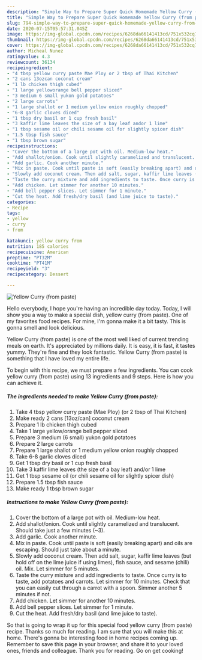 ```yaml
---
description: "Simple Way to Prepare Super Quick Homemade Yellow Curry (from paste)"
title: "Simple Way to Prepare Super Quick Homemade Yellow Curry (from paste)"
slug: 794-simple-way-to-prepare-super-quick-homemade-yellow-curry-from-paste
date: 2020-07-15T05:57:31.045Z
image: https://img-global.cpcdn.com/recipes/6268da66141413cd/751x532cq70/yellow-curry-from-paste-recipe-main-photo.jpg
thumbnail: https://img-global.cpcdn.com/recipes/6268da66141413cd/751x532cq70/yellow-curry-from-paste-recipe-main-photo.jpg
cover: https://img-global.cpcdn.com/recipes/6268da66141413cd/751x532cq70/yellow-curry-from-paste-recipe-main-photo.jpg
author: Micheal Nunez
ratingvalue: 4.3
reviewcount: 36134
recipeingredient:
- "4 tbsp yellow curry paste Mae Ploy or 2 tbsp of Thai Kitchen"
- "2 cans 13ozcan coconut cream"
- "1 lb chicken thigh cubed"
- "1 large yelloworange bell pepper sliced"
- "3 medium 6 small yukon gold potatoes"
- "2 large carrots"
- "1 large shallot or 1 medium yellow onion roughly chopped"
- "6-8 garlic cloves diced"
- "1 tbsp dry basil or 1 cup fresh basil"
- "3 kaffir lime leaves the size of a bay leaf andor 1 lime"
- "1 tbsp sesame oil or chili sesame oil for slightly spicer dish"
- "1.5 tbsp fish sauce"
- "1 tbsp brown sugar"
recipeinstructions:
- "Cover the bottom of a large pot with oil. Medium-low heat."
- "Add shallot/onion. Cook until slightly caramelized and translucent. Should take just a few minutes (~3)."
- "Add garlic. Cook another minute."
- "Mix in paste. Cook until paste is soft (easily breaking apart) and oils are escaping. Should just take about a minute."
- "Slowly add coconut cream. Then add salt, sugar, kaffir lime leaves (but hold off on the lime juice if using limes), fish sauce, and sesame (chili) oil. Mix. Let simmer for 5 minutes."
- "Taste the curry mixture and add ingredients to taste. Once curry is to taste, add potatoes and carrots. Let simmer for 10 minutes. Check that you can easily cut through a carrot with a spoon. Simmer another 5 minutes if not."
- "Add chicken. Let simmer for another 10 minutes."
- "Add bell pepper slices. Let simmer for 1 minute."
- "Cut the heat. Add fresh/dry basil (and lime juice to taste)."
categories:
- Recipe
tags:
- yellow
- curry
- from

katakunci: yellow curry from 
nutrition: 185 calories
recipecuisine: American
preptime: "PT32M"
cooktime: "PT41M"
recipeyield: "3"
recipecategory: Dessert

---
```



![Yellow Curry (from paste)](https://img-global.cpcdn.com/recipes/6268da66141413cd/751x532cq70/yellow-curry-from-paste-recipe-main-photo.jpg)

Hello everybody, I hope you're having an incredible day today. Today, I will show you a way to make a special dish, yellow curry (from paste). One of my favorites food recipes. For mine, I'm gonna make it a bit tasty. This is gonna smell and look delicious.



Yellow Curry (from paste) is one of the most well liked of current trending meals on earth. It's appreciated by millions daily. It is easy, it is fast, it tastes yummy. They're fine and they look fantastic. Yellow Curry (from paste) is something that I have loved my entire life.


To begin with this recipe, we must prepare a few ingredients. You can cook yellow curry (from paste) using 13 ingredients and 9 steps. Here is how you can achieve it.

<!--inarticleads1-->

##### The ingredients needed to make Yellow Curry (from paste):

1. Take 4 tbsp yellow curry paste (Mae Ploy) (or 2 tbsp of Thai Kitchen)
1. Make ready 2 cans [13oz/can] coconut cream
1. Prepare 1 lb chicken thigh cubed
1. Take 1 large yellow/orange bell pepper sliced
1. Prepare 3 medium (6 small) yukon gold potatoes
1. Prepare 2 large carrots
1. Prepare 1 large shallot or 1 medium yellow onion roughly chopped
1. Take 6-8 garlic cloves diced
1. Get 1 tbsp dry basil or 1 cup fresh basil
1. Take 3 kaffir lime leaves (the size of a bay leaf) and/or 1 lime
1. Get 1 tbsp sesame oil (or chili sesame oil for slightly spicer dish)
1. Prepare 1.5 tbsp fish sauce
1. Make ready 1 tbsp brown sugar




<!--inarticleads2-->

##### Instructions to make Yellow Curry (from paste):

1. Cover the bottom of a large pot with oil. Medium-low heat.
1. Add shallot/onion. Cook until slightly caramelized and translucent. Should take just a few minutes (~3).
1. Add garlic. Cook another minute.
1. Mix in paste. Cook until paste is soft (easily breaking apart) and oils are escaping. Should just take about a minute.
1. Slowly add coconut cream. Then add salt, sugar, kaffir lime leaves (but hold off on the lime juice if using limes), fish sauce, and sesame (chili) oil. Mix. Let simmer for 5 minutes.
1. Taste the curry mixture and add ingredients to taste. Once curry is to taste, add potatoes and carrots. Let simmer for 10 minutes. Check that you can easily cut through a carrot with a spoon. Simmer another 5 minutes if not.
1. Add chicken. Let simmer for another 10 minutes.
1. Add bell pepper slices. Let simmer for 1 minute.
1. Cut the heat. Add fresh/dry basil (and lime juice to taste).




So that is going to wrap it up for this special food yellow curry (from paste) recipe. Thanks so much for reading. I am sure that you will make this at home. There's gonna be interesting food in home recipes coming up. Remember to save this page in your browser, and share it to your loved ones, friends and colleague. Thank you for reading. Go on get cooking!
